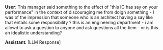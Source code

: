 **User:**
This manager said something to the effect of "this IC has say on your performance" in the context of discouraging me from doign something - I was of the impression that someone who is an architect having a say like that entails some responsibility ? this is an engineering department - i am allowd to ask a question to anyone and ask questions all the tiem - or is this an idealistic understanding? 

**Assistant:**
[LLM Response]

